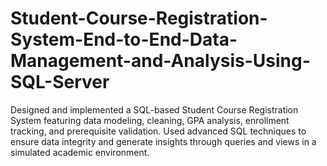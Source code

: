 # Student-Course-Registration-System-End-to-End-Data-Management-and-Analysis-Using-SQL-Server
Designed and implemented a SQL-based Student Course Registration System featuring data modeling, cleaning, GPA analysis, enrollment tracking, and prerequisite validation. Used advanced SQL techniques to ensure data integrity and generate insights through queries and views in a simulated academic environment.
